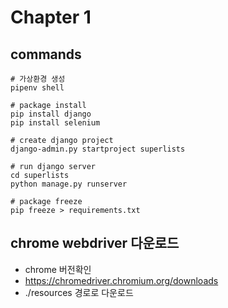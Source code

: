 # Chapter 1

## commands
```shell
# 가상환경 생성
pipenv shell

# package install
pip install django
pip install selenium

# create django project
django-admin.py startproject superlists

# run django server
cd superlists
python manage.py runserver

# package freeze
pip freeze > requirements.txt
```

## chrome webdriver 다운로드
* chrome 버전확인
* https://chromedriver.chromium.org/downloads
* ./resources 경로로 다운로드

